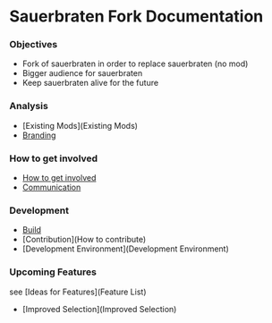 # Sauerbraten Fork Documentation

### Objectives

* Fork of sauerbraten in order to replace sauerbraten (no mod)
* Bigger audience for sauerbraten
* Keep sauerbraten alive for the future

### Analysis

* [Existing Mods](Existing Mods)
* [Branding](Branding)

### How to get involved

* [How to get involved](Recruting)
* [Communication](Communication)

### Development

* [Build](Build)
* [Contribution](How to contribute)
* [Development Environment](Development Environment)

### Upcoming Features

see [Ideas for Features](Feature List)

* [Improved Selection](Improved Selection)
